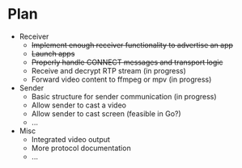 # Plan

- Receiver
  + ~~Implement enough receiver functionality to advertise an app~~
  + ~~Launch apps~~
  + ~~Properly handle CONNECT messages and transport logic~~
  + Receive and decrypt RTP stream (in progress)
  + Forward video content to ffmpeg or mpv (in progress)
- Sender
  + Basic structure for sender communication (in progress)
  + Allow sender to cast a video
  + Allow sender to cast screen (feasible in Go?)
  + ...
- Misc
  + Integrated video output
  + More protocol documentation
  + ...
